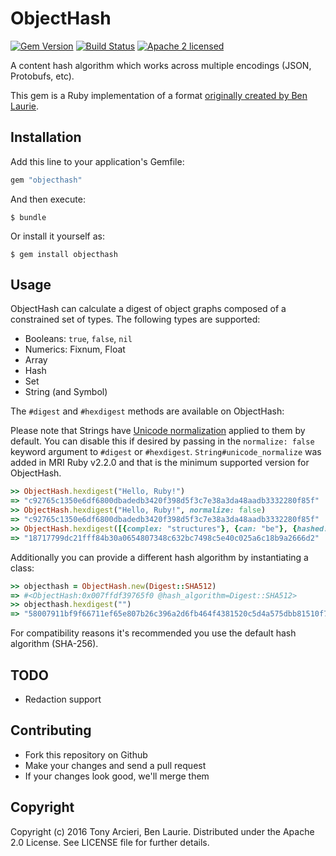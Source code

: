 # ObjectHash

[![Gem Version](https://badge.fury.io/rb/objecthash.svg)](https://rubygems.org/gems/objecthash)
[![Build Status](https://secure.travis-ci.org/cryptosphere/objecthash-ruby.svg?branch=master)](https://travis-ci.org/cryptosphere/objecthash-ruby)
[![Apache 2 licensed](https://img.shields.io/badge/license-Apache2-blue.svg)](https://github.com/cryptosphere/objecthash-ruby/blob/master/LICENSE)

A content hash algorithm which works across multiple encodings (JSON, Protobufs, etc).

This gem is a Ruby implementation of a format [originally created by Ben Laurie](https://github.com/benlaurie/objecthash).

## Installation

Add this line to your application's Gemfile:

```ruby
gem "objecthash"
```

And then execute:

    $ bundle

Or install it yourself as:

    $ gem install objecthash

## Usage

ObjectHash can calculate a digest of object graphs composed of a constrained
set of types. The following types are supported:

* Booleans: `true`, `false`, `nil`
* Numerics: Fixnum, Float
* Array
* Hash
* Set
* String (and Symbol)

The `#digest` and `#hexdigest` methods are available on ObjectHash:

Please note that Strings have [Unicode normalization](http://ruby-doc.org/stdlib-2.2.0/libdoc/unicode_normalize/rdoc/String.html) applied to them by default.
You can disable this if desired by passing in the `normalize: false` keyword
argument to `#digest` or `#hexdigest`. `String#unicode_normalize` was added in
MRI Ruby v2.2.0 and that is the minimum supported version for ObjectHash.

```ruby
>> ObjectHash.hexdigest("Hello, Ruby!")
=> "c92765c1350e6df6800dbadedb3420f398d5f3c7e38a3da48aadb3332280f85f"
>> ObjectHash.hexdigest("Hello, Ruby!", normalize: false)
=> "c92765c1350e6df6800dbadedb3420f398d5f3c7e38a3da48aadb3332280f85f"
>> ObjectHash.hexdigest([{complex: "structures"}, {can: "be"}, {hashed: ["with", "ObjectHash"]}])
=> "18717799dc21fff84b30a0654807348c632bc7498c5e40c025a6c18b9a2666d2"
```

Additionally you can provide a different hash algorithm by instantiating a class:

```ruby
>> objecthash = ObjectHash.new(Digest::SHA512)
=> #<ObjectHash:0x007ffdf39765f0 @hash_algorithm=Digest::SHA512>
>> objecthash.hexdigest("")
=> "58007911bf9f66711ef65e807b26c396a2d6fb464f4381520c5d4a575dbb81510f79d35e349604128a771acf2a117a2afdedc012d83b0eb822668aee0def4747"
```

For compatibility reasons it's recommended you use the default hash algorithm (SHA-256).

## TODO

* Redaction support

## Contributing

* Fork this repository on Github
* Make your changes and send a pull request
* If your changes look good, we'll merge them

## Copyright

Copyright (c) 2016 Tony Arcieri, Ben Laurie. Distributed under the Apache 2.0 License.
See LICENSE file for further details.
